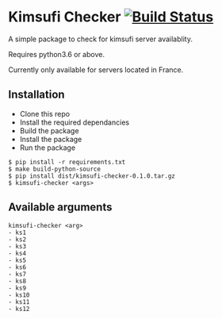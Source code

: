 # Kimsufi Checker [![Build Status](https://travis-ci.org/t1hom7as/kimsufi_checker.svg?branch=master)](https://travis-ci.org/t1hom7as/kimsufi_checker)
A simple package to check for kimsufi server availablity.

Requires python3.6 or above.

Currently only available for servers located in France.

## Installation

* Clone this repo
* Install the required dependancies
* Build the package
* Install the package
* Run the package


``` 
$ pip install -r requirements.txt
$ make build-python-source
$ pip install dist/kimsufi-checker-0.1.0.tar.gz
$ kimsufi-checker <args>
```

## Available arguments
```
kimsufi-checker <arg>
- ks1
- ks2
- ks3
- ks4
- ks5
- ks6
- ks7
- ks8
- ks9
- ks10
- ks11
- ks12
```
